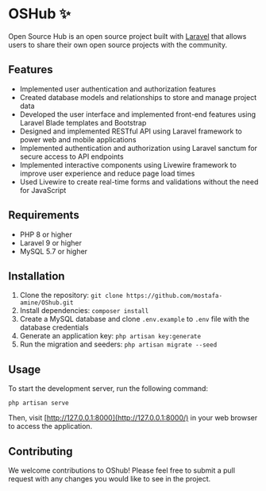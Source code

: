 
# OSHub ✨

Open Source Hub is an open source project built with [Laravel](https://laravel.com/) that allows users to share their own open source projects with the community.

## Features

-   Implemented user authentication and authorization features
-   Created database models and relationships to store and manage project data
-   Developed the user interface and implemented front-end features using Laravel Blade templates and Bootstrap
-   Designed and implemented RESTful API using Laravel framework to power web and mobile applications
-   Implemented authentication and authorization using Laravel sanctum for secure access to API endpoints
-   Implemented interactive components using Livewire framework to improve user experience and reduce page load times
-   Used Livewire to create real-time forms and validations without the need for JavaScript

## Requirements

-   PHP 8 or higher
-   Laravel 9 or higher
-   MySQL 5.7 or higher

## Installation

1.  Clone the repository: `git clone https://github.com/mostafa-amine/OShub.git`
2.  Install dependencies: `composer install`
3.  Create a MySQL database and clone `.env.example` to  `.env` file with the database credentials
4.  Generate an application key: `php artisan key:generate`
5.  Run the migration and seeders: `php artisan migrate --seed`

## Usage

To start the development server, run the following command:

`php artisan serve` 

Then, visit [http://127.0.0.1:8000](http://127.0.0.1:8000/) in your web browser to access the application.

## Contributing

We welcome contributions to OShub! Please feel free to submit a pull request with any changes you would like to see in the project.
